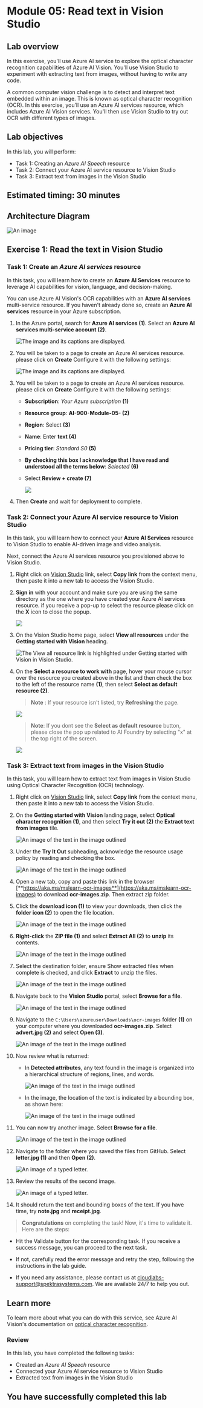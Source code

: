 # Module 05: Read text in Vision Studio

## Lab overview

In this exercise, you'll use Azure AI service to explore the optical character recognition capabilities of Azure AI Vision. You'll use Vision Studio to experiment with extracting text from images, without having to write any code.

A common computer vision challenge is to detect and interpret text embedded within an image. This is known as optical character recognition (OCR). In this exercise, you’ll use an Azure AI services resource, which includes Azure AI Vision services. You'll then use Vision Studio to try out OCR with different types of images.

## Lab objectives

In this lab, you will perform:

- Task 1: Creating an *Azure AI Speech* resource
- Task 2: Connect your Azure AI service resource to Vision Studio
- Task 3: Extract text from images in the Vision Studio

## Estimated timing: 30 minutes

## Architecture Diagram

![An image](media/arch5.PNG)

## Exercise 1: Read the text in Vision Studio

### Task 1: Create an *Azure AI services* resource

In this task, you will learn how to create an **Azure AI Services** resource to leverage AI capabilities for vision, language, and decision-making.

You can use Azure AI Vision's OCR capabilities with an **Azure AI services** multi-service resource. If you haven't already done so, create an **Azure AI services** resource in your Azure subscription.

1. In the Azure portal, search for **Azure AI services (1)**. Select an **Azure AI services multi-service  account (2)**.

    ![The image and its captions are displayed.](./media/ai900m5-1.png)

1. You will be taken to a page to create an Azure AI services resource. please click on **Create** Configure it with the following settings:

    ![The image and its captions are displayed.](./media/ai900m5-2.png)

1. You will be taken to a page to create an Azure AI services resource. please click on **Create** Configure it with the following settings:

    - **Subscription**: *Your Azure subscription* **(1)**
    - **Resource group**: **AI-900-Module-05-<inject key="DeploymentID" enableCopy="false" /> (2)**
    - **Region**: Select **<inject key="location" enableCopy="false"/> (3)**
    - **Name**: Enter **text<inject key="DeploymentID" enableCopy="false" /> (4)**
    - **Pricing tier**: *Standard S0* **(5)**
    - **By checking this box I acknowledge that I have read and understood all the terms below**: *Selected* **(6)**
   - Select **Review + create (7)** 

     ![](./media/ai900m5-3.png)   
   
1. Then **Create** and wait for deployment to complete.

### Task 2: Connect your Azure AI service resource to Vision Studio

In this task, you will learn how to connect your **Azure AI Services** resource to Vision Studio to enable AI-driven image and video analysis.

Next, connect the Azure AI services resource you provisioned above to Vision Studio.

1. Right click on  [Vision Studio](https://portal.vision.cognitive.azure.com?azure-portal=true) link, select **Copy link** from the context menu, then paste it into a new tab to access the Vision Studio.

1. **Sign in** with your account and make sure you are using the same directory as the one where you have created your Azure AI services resource. if you receive a pop-up to select the resource please click on the **X** icon to close the popup.

    ![](./media/ai900m5-4.png)

1. On the Vision Studio home page, select **View all resources** under the **Getting started with Vision** heading.

    ![The View all resource link is highlighted under Getting started with Vision in Vision Studio.](./media/lab-5(3).png)

1. On the **Select a resource to work with** page, hover your mouse cursor over the resource you created above in the list and then check the box to the left of the resource name **(1)**, then select **Select as default resource (2)**.

    > **Note** : If your resource isn't listed, try **Refreshing** the page.

    ![](./media/ai900m5-11.png)

      >**Note**: If you dont see the **Select as default resource** button, please close the pop up related to AI Foundry by selecting "x" at the top right of the screen.

      ![](./media/ai900m5-12.png)

### Task 3: Extract text from images in the Vision Studio

In this task, you will learn how to extract text from images in Vision Studio using Optical Character Recognition (OCR) technology.
    
1. Right click on [Vision Studio](https://portal.vision.cognitive.azure.com?azure-portal=true) link, select **Copy link** from the context menu, then paste it into a new tab to access the Vision Studio.

1. On the **Getting started with Vision** landing page, select **Optical character recognition (1)**, and then select **Try it out (2)** the **Extract text from images** tile.

   ![An image of the text in the image outlined](media/ai900m5-5.png)

1. Under the **Try It Out** subheading, acknowledge the resource usage policy by reading and checking the box.

   ![An image of the text in the image outlined](media/ai900m5-6.png)

1. Open a new tab, copy and paste this link in the browser [**https://aka.ms/mslearn-ocr-images**](https://aka.ms/mslearn-ocr-images) to download **ocr-images.zip**. Then extract zip folder.

1. Click the **download icon (1)** to view your downloads, then click the **folder icon (2)** to open the file location.

   ![An image of the text in the image outlined](media/ai900m5-7.png)

1. **Right-click** the **ZIP file (1)**  and select **Extract All (2)** to **unzip** its contents. 

   ![An image of the text in the image outlined](media/ai900m5-8.png)

1. Select the destination folder, ensure Show extracted files when complete is checked, and click **Extract** to unzip the files. 

   ![An image of the text in the image outlined](media/ai900m5-9.png)

1. Navigate back to the **Vision Studio** portal, select **Browse for a file**.

   ![An image of the text in the image outlined](media/ai900m5-16.png)

1. Navigate to the `C:\Users\azureuser\Downloads\ocr-images` folder **(1)** on your computer where you downloaded **ocr-images.zip**. Select **advert.jpg (2)** and select **Open (3)**.

   ![An image of the text in the image outlined](media/ai900m5-10.png)

1. Now review what is returned:
    - In **Detected attributes**, any text found in the image is organized into a hierarchical structure of regions, lines, and words.

       ![An image of the text in the image outlined](media/ai900m5-13.png)

    - In the image, the location of the text is indicated by a bounding box, as shown here:

       ![An image of the text in the image outlined](media/advert-bounding-boxes.jpg)

1. You can now try another image. Select **Browse for a file**.

   ![An image of the text in the image outlined](media/ai900m5-16.png)

1. Navigate to the folder where you saved the files from GitHub. Select **letter.jpg (1)** and then **Open (2)**.

   ![An image of a typed letter.](media/ai900m5-14.png)

1. Review the results of the second image.   

   ![An image of a typed letter.](media/ai900m5-15.png)

1. It should return the text and bounding boxes of the text. If you have time, try **note.jpg** and **receipt.jpg**.

> **Congratulations** on completing the task! Now, it's time to validate it. Here are the steps:
 
- Hit the Validate button for the corresponding task. If you receive a success message, you can proceed to the next task. 
- If not, carefully read the error message and retry the step, following the instructions in the lab guide.
- If you need any assistance, please contact us at cloudlabs-support@spektrasystems.com. We are available 24/7 to help you out.

  <validation step="6533434a-a8ba-4666-85d3-c3bc79b972d7" />
  
## Learn more

To learn more about what you can do with this service, see Azure AI Vision's documentation on [optical character recognition](https://learn.microsoft.com/azure/ai-services/computer-vision/overview-ocr).

### Review
In this lab, you have completed the following tasks:

- Created an *Azure AI Speech* resource
- Connected your Azure AI service resource to Vision Studio
- Extracted text from images in the Vision Studio

## You have successfully completed this lab
